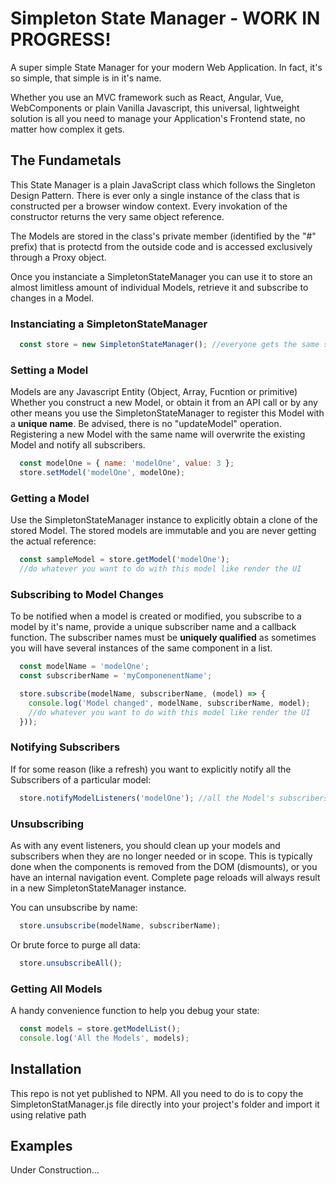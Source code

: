# Simpleton State Manager - WORK IN PROGRESS!

A super simple State Manager for your modern Web Application.
In fact, it's so simple, that simple is in it's name.

Whether you use an MVC framework such as React, Angular, Vue, WebComponents or plain Vanilla Javascript,
this universal, lightweight solution is all you need to manage your Application's Frontend state, no matter how complex it gets.


## The Fundametals

This State Manager is a plain JavaScript class which follows the Singleton Design Pattern.
There is ever only a single instance of the class that is constructed per a browser window context.
Every invokation of the constructor returns the very same object reference.

The Models are stored in the class's private member (identified by the "#" prefix) that is protectd from the outside code and is accessed exclusively through a
Proxy object.

Once you instanciate a SimpletonStateManager you can use it to store an almost limitless amount of individual Models, 
retrieve it and subscribe to changes in a Model.


### Instanciating a SimpletonStateManager

```javascript
  const store = new SimpletonStateManager(); //everyone gets the same static instance
```

### Setting a Model

Models are any Javascript Entity (Object, Array, Fucntion or primitive)
Whether you construct a new Model, or obtain it from an API call or by any other means you use the SimpletonStateManager to register this Model with a **unique name**.
Be advised, there is no "updateModel" operation. Registering a new Model with the same name will overwrite the existing Model and notify all subscribers.

```javascript
  const modelOne = { name: 'modelOne', value: 3 };
  store.setModel('modelOne', modelOne);
```

### Getting a Model

Use the SimpletonStateManager instance to explicitly obtain a clone of the stored Model. The stored models are immutable and you are never getting the actual reference:

```javascript
  const sampleModel = store.getModel('modelOne');
  //do whatever you want to do with this model like render the UI
```

### Subscribing to Model Changes

To be notified when a model is created or modified, you subscribe to a model by it's name, provide a unique subscriber name and a callback function.
The subscriber names must be **uniquely qualified** as sometimes you will have several instances of the same component in a list.

```javascript
  const modelName = 'modelOne';
  const subscriberName = 'myComponenentName';

  store.subscribe(modelName, subscriberName, (model) => { 
    console.log('Model changed', modelName, subscriberName, model);
    //do whatever you want to do with this model like render the UI
  }));
```

### Notifying Subscribers

If for some reason (like a refresh) you want to explicitly notify all the Subscribers of a particular model:

```javascript
  store.notifyModelListeners('modelOne'); //all the Model's subscribers will be notified
```

### Unsubscribing

As with any event listeners, you should clean up your models and subscribers when they are no longer needed or in scope. 
This is typically done when the components is removed from the DOM (dismounts), or you have an internal navigation event.
Complete page reloads will always result in a new SimpletonStateManager instance.
  
You can unsubscribe by name:

```javascript
  store.unsubscribe(modelName, subscriberName);
```
Or brute force to purge all data:

```javascript
  store.unsubscribeAll();
```

### Getting All Models

A handy convenience function to help you debug your state:

```javascript
  const models = store.getModelList();
  console.log('All the Models', models);
```

## Installation

This repo is not yet published to NPM.
All you need to do is to copy the SimpletonStatManager.js file directly into your project's folder and import it using relative path

<!-- ```
npm install simpleton-state-manager
``` 
-->

## Examples

Under Construction...